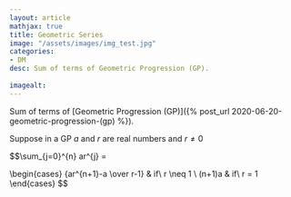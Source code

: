 ```yaml
---
layout: article
mathjax: true
title: Geometric Series
image: "/assets/images/img_test.jpg"
categories:
- DM
desc: Sum of terms of Geometric Progression (GP).
 
imagealt: 
---
```


Sum of terms of [Geometric Progression (GP)]({% post_url 2020-06-20-geometric-progression-(gp) %}).

Suppose in a GP $a$ and $r$ are real numbers and $r \neq 0$

































































































































































































































































































































































$$\sum_{j=0}^{n} ar^{j} = 

































































































































































































































































































































































\begin{cases} 
      {ar^{n+1}-a \over r-1} & if\ r \neq 1 \\
      (n+1)a & if\ r = 1
   \end{cases}
$$
































































































































































































































































































































































